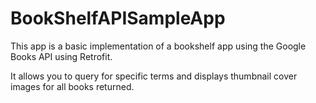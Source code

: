 # BookShelfAPISampleApp

This app is a basic implementation of a bookshelf app using the Google Books API using Retrofit.

It allows you to query for specific terms and displays thumbnail cover images for all books returned.
